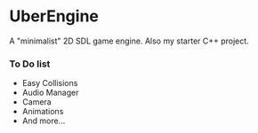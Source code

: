# UberEngine
A "minimalist" 2D SDL game engine. Also my starter C++ project.

### To Do list
* Easy Collisions
* Audio Manager
* Camera
* Animations
* And more...
